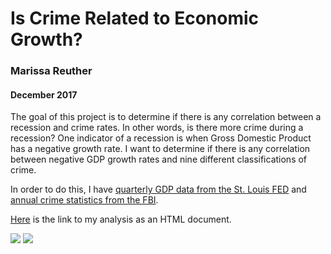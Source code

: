 # Is Crime Related to Economic Growth?

### Marissa Reuther
#### December 2017


The goal of this project is to determine if there is any correlation between a recession and crime rates. In other words, is there more crime during a recession? One indicator of a recession is when Gross Domestic Product has a negative growth rate. I want to determine if there is any correlation between negative GDP growth rates and nine different classifications of crime. 


In order to do this, I have [quarterly GDP data from the St. Louis FED](https://fred.stlouisfed.org/series/GDPC1) and [annual crime statistics from the FBI](https://ucr.fbi.gov/crime-in-the-u.s/2013/crime-in-the-u.s.-2013/tables/1tabledatadecoverviewpdf/table_1_crime_in_the_united_states_by_volume_and_rate_per_100000_inhabitants_1994-2013.xls).


[Here](https://rawgit.com/marissareuther/Stat_184_Final_Project/master/R_Markdown.html) is the link to my analysis as an HTML document.


![](http://gulf-insider-i35ch33zpu3sxik.stackpathdns.com/wp-content/uploads/2017/05/Economic-Recession.jpg) 
![](https://www.brennancenter.org/sites/default/files/styles/individual_node_page/public/blog/crime%20cuffs.jpg?itok=WP0o5xht)


